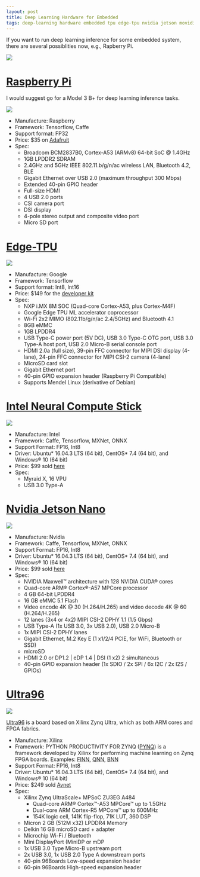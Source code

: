 ```yaml
---
layout: post
title: Deep Learning Hardware for Embedded
tags: deep-learning hardware embedded tpu edge-tpu nvidia jetson movidius intel raspberry-pi ultra96 zynq pynq xilinx
---
```


If you want to run deep learning inference for some embedded system, there are several possiblities now, e.g., Rapberry Pi.

![](https://www.nvidia.com/content/dam/en-zz/Solutions/intelligent-machines/jetson-nano/nvidia-jetson-nano-hero-m@2x.jpg)

# [Raspberry Pi](https://www.raspberrypi.org/products/raspberry-pi-3-model-b-plus/)

I would suggest go for a Model 3 B+ for deep learning inference tasks.

![](https://www.raspberrypi.org/app/uploads/2018/03/770A5842-462x322.jpg)

- Manufacture: Raspberry
- Framework: Tensorflow, Caffe
- Support format: FP32
- Price: $35 on [Adafruit](https://www.adafruit.com/product/3775?src=raspberrypi)
- Spec:
  - Broadcom BCM2837B0, Cortex-A53 (ARMv8) 64-bit SoC @ 1.4GHz
  - 1GB LPDDR2 SDRAM
  - 2.4GHz and 5GHz IEEE 802.11.b/g/n/ac wireless LAN, Bluetooth 4.2, BLE
  - Gigabit Ethernet over USB 2.0 (maximum throughput 300 Mbps)
  - Extended 40-pin GPIO header
  - Full-size HDMI
  - 4 USB 2.0 ports
  - CSI camera port
  - DSI display
  - 4-pole stereo output and composite video port
  - Micro SD port

# [Edge-TPU](https://cloud.google.com/edge-tpu/)

![](https://coral.withgoogle.com/static/images/devboard/devboard-dimensions.jpg)

- Manufacture: Google
- Framework: Tensorflow
- Support format: Int8, Int16
- Price: $149 for the [developer kit](https://coral.withgoogle.com/products/dev-board/)
- Spec:
  - NXP i.MX 8M SOC (Quad-core Cortex-A53, plus Cortex-M4F)
  - Google Edge TPU ML accelerator coprocessor
  - Wi-Fi 2x2 MIMO (802.11b/g/n/ac 2.4/5GHz) and Bluetooth 4.1
  - 8GB eMMC
  - 1GB LPDDR4
  - USB Type-C power port (5V DC), USB 3.0 Type-C OTG port, USB 3.0 Type-A host port, USB 2.0 Micro-B serial console port
  - HDMI 2.0a (full size), 39-pin FFC connector for MIPI DSI display (4-lane), 24-pin FFC connector for MIPI CSI-2 camera (4-lane)
  - MicroSD card slot
  - Gigabit Ethernet port
  - 40-pin GPIO expansion header (Raspberry Pi Compatible)
  - Supports Mendel Linux (derivative of Debian)


# [Intel Neural Compute Stick](https://software.intel.com/en-us/neural-compute-stick)

![](https://software.intel.com/sites/default/files/managed/51/ac/ncs2-marquee-500w.png)

- Manufacture: Intel
- Framework: Caffe, Tensorflow, MXNet, ONNX
- Support Format: FP16, Int8
- Driver: Ubuntu* 16.04.3 LTS (64 bit), CentOS* 7.4 (64 bit), and Windows® 10 (64 bit)
- Price: $99 sold [here](https://www.mouser.com/ProductDetail/Intel/NCSM2485DK?qs=byeeYqUIh0OB4GXNqgW8aw%3D%3D)
- Spec:
  - Myraid X, 16 VPU 
  - USB 3.0 Type-A

# [Nvidia Jetson Nano](https://www.nvidia.com/en-us/autonomous-machines/embedded-systems/jetson-nano/)

![](https://www.nvidia.com/content/dam/en-zz/Solutions/intelligent-machines/jetson-nano/nvidia-jetson-nano-developer-kit-2c50-d.png)

- Manufacture: Nvidia
- Framework: Caffe, Tensorflow, MXNet, ONNX
- Support Format: FP16, Int8
- Driver: Ubuntu* 16.04.3 LTS (64 bit), CentOS* 7.4 (64 bit), and Windows® 10 (64 bit)
- Price: $99 sold [here](https://www.nvidia.com/en-us/autonomous-machines/embedded-systems/jetson-nano/)
- Spec:
  - NVIDIA Maxwell™ architecture with 128 NVIDIA CUDA® cores
  - Quad-core ARM® Cortex®-A57 MPCore processor
  - 4 GB 64-bit LPDDR4
  - 16 GB eMMC 5.1 Flash
  - Video encode 4K @ 30 (H.264/H.265) and video decode 4K @ 60 (H.264/H.265)
  - 12 lanes (3x4 or 4x2) MIPI CSI-2 DPHY 1.1 (1.5 Gbps)
  - USB Type-A (1x USB 3.0, 3x USB 2.0), USB 2.0 Micro-B
  - 1x MIPI CSI-2 DPHY lanes
  - Gigabit Ethernet, M.2 Key E (1 x1/2/4 PCIE, for WiFi, Bluetooth or SSD)
  - microSD
  - HDMI 2.0 or DP1.2 | eDP 1.4 | DSI (1 x2) 2 simultaneous
  - 40-pin GPIO expansion header (1x SDIO / 2x SPI / 6x I2C / 2x I2S / GPIOs)

# [Ultra96](http://zedboard.org/product/ultra96-v2)

![](http://zedboard.org/sites/default/files/styles/product_slider/public/product/ultra96v2-1.jpg?itok=Tb4druQI)

[Ultra96](http://zedboard.org/product/ultra96-v2) is a board based on Xilinx Zynq Ultra, which as both ARM cores and FPGA fabrics.

- Manufacture: Xilinx
- Framework: PYTHON PRODUCTIVITY FOR ZYNQ ([PYNQ](http://www.pynq.io/home.html)) is a framework developed by Xilinx for performing machine learning on Zynq FPGA boards. Examples: [FINN](http://www.pynq.io/ml.html), [QNN](http://lh3.googleusercontent.com/vL03WdQ97_6jVgVA5f2PLhEtcrAH-c_ofoP1ecZ-UOkurIupPGxCaXLepM_lJI-vQSW4ShxWhlWy49JUbt3rSNIK2w=s221), [BNN](http://lh3.googleusercontent.com/-glVK36V0YHB4v1xLwlIjVKT5xoSv5vN_B2gNg9LpAARNxj0YsZ4arou5brLeq4Ol0j7wVOGodaUET_FscjKexphHIs=s221)
- Support Format: FP16, Int8
- Driver: Ubuntu* 16.04.3 LTS (64 bit), CentOS* 7.4 (64 bit), and Windows® 10 (64 bit)
- Price: $249 sold [Avnet](https://www.avnet.com/shop/us/products/avnet-engineering-services/aes-ultra96-v2-g-3074457345638646173/?aka_re=1)
- Spec:
  - Xilinx Zynq UltraScale+ MPSoC ZU3EG A484
    - Quad-core ARM® Cortex™-A53 MPCore™ up to 1.5GHz
    - Dual-core ARM Cortex-R5 MPCore™ up to 600MHz
    - 154K logic cell, 141K flip-flop, 71K LUT, 360 DSP
  - Micron 2 GB (512M x32) LPDDR4 Memory
  - Delkin 16 GB microSD card + adapter
  - Microchip Wi-Fi / Bluetooth
  - Mini DisplayPort (MiniDP or mDP
  - 1x USB 3.0 Type Micro-B upstream port
  - 2x USB 3.0, 1x USB 2.0 Type A downstream ports
  - 40-pin 96Boards Low-speed expansion header
  - 60-pin 96Boards High-speed expansion header


